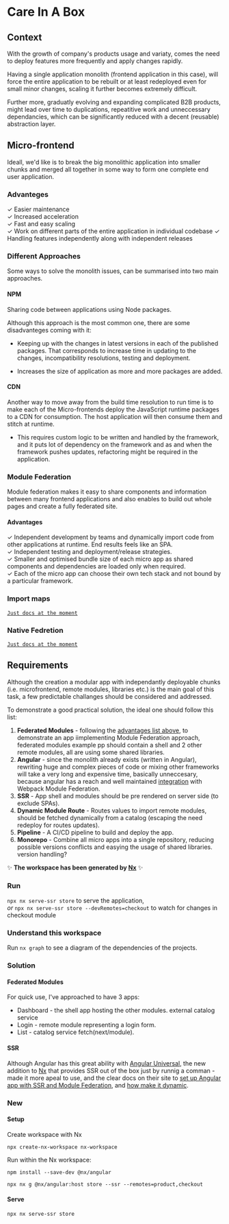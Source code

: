 # Care In A Box

## Context

With the growth of company's products usage and variaty, comes the need to deploy features more frequently and apply changes rapidly.  

Having a single application monolith (frontend application in this case), will force the entire application to be rebuilt or at least redeployed even for small minor changes, scaling it further becomes extremely difficult.  

Further more, graduatly evolving and expanding complicated B2B products, might lead over time to duplications, repeatitive work and unneccessary dependancies, which can be significantly reduced with a decent (reusable) abstraction layer.  

## Micro-frontend

Ideall, we'd like is to break the big monolithic application into smaller chunks and merged all together in some way to form one complete end user application.  

### Advanteges  

✓ Easier maintenance  
✓ Increased acceleration  
✓ Fast and easy scaling  
✓ Work on different parts of the entire application in individual codebase
✓ Handling features independently along with independent releases

### Different Approaches  

Some ways to solve the monolith issues, can be summarised into two main approaches.

#### NPM  

Sharing code between applications using Node packages.

Although this approach is the most common one, there are some disadvanteges coming with it:

* Keeping up with the changes in latest versions in each of the published packages. That corresponds to increase time in updating to the changes, incompatibility resolutions, testing and deployment.

* Increases the size of application as more and more packages are added.

#### CDN

Another way to move away from the build time resolution to run time is to make each of the Micro-frontends deploy the JavaScript runtime packages to a CDN for consumption. The host application will then consume them and stitch at runtime.  

* This requires custom logic to be written and handled by the framework, and it puts lot of dependency on the framework and as and when the framework pushes updates, refactoring might be required in the application.

### Module Federation  

Module federation makes it easy to share components and information between many frontend applications and also enables to build out whole pages and create a fully federated site.

#### Advantages

✓ Independent development by teams and dynamically import code from other applications at runtime. End results feels like an SPA.  
✓ Independent testing and deployment/release strategies.  
✓ Smaller and optimised bundle size of each micro app as shared components and dependencies are loaded only when required.  
✓ Each of the micro app can choose their own tech stack and not bound by a particular framework.  

### Import maps

[`Just docs at the moment`](https://www.angulararchitects.io/aktuelles/import-maps-the-next-evolution-step-for-micro-frontends-article/)

### Native Fedretion

[`Just docs at the moment`](https://www.angulararchitects.io/aktuelles/announcing-native-federation-1-0/)

## Requirements

Although the creation a modular app with independantly deployable chunks (i.e. microfrontend, remote modules, libraries etc.) is the main goal of this task, a few predictable challanges should be considered and addressed.  

To demonstrate a good practical solution, the ideal one should follow this list:  

1. **Federated Modules** - following the [advantages list above](https://github.com/iiddoo/care-in-a-box#Module-Federation), to demonstrate an app iimplementing Module Federation approach,  federated modules example pp should contain a shell and 2 other remote modules, all are using some shared libraries.
2. **Angular** - since the monolith already exists (written in Angular), rewriting huge and complex pieces of code or mixing other frameworks will take a very long and expensive time, basically unneccesary, because angular has a reach and well maintained [integration](https://www.angulararchitects.io/en/aktuelles/the-microfrontend-revolution-part-2-module-federation-with-angular/) with Webpack Module Federation.
3. **SSR** - App shell and modules should be pre rendered on server side (to exclude SPAs).
4. **Dynamic Module Route** - Routes values to import remote modules, should be fetched dynamically from a catalog (escaping the need redeploy for routes updates).
5. **Pipeline** - A CI/CD pipeline to build and deploy the app.
6. **Monorepo** - Combine all micro apps into a single repository, reducing possible versions conflicts and easying the usage of shared libraries.
version handling?

✨ **The workspace has been generated by [Nx](https://nx.dev)** ✨

### Run

`npx nx serve-ssr store` to serve the application,  
*or* `npx nx serve-ssr store --devRemotes=checkout` to watch for changes in checkout module

### Understand this workspace

Run `nx graph` to see a diagram of the dependencies of the projects.  

### Solution  

#### Federated Modules

For quick use, I've approached to have 3 apps:

* Dashboard - the shell app hosting the other modules. external catalog service
* Login - remote module representing a login form.
* List - catalog service fetch(next/module).

#### SSR

Although Angular has this great ability with [Angular Universal](https://angular.io/guide/universal), the new addition to [Nx](https://nx.dev/getting-started/intro) that provides SSR out of the box just by runnig a comman - made it more apeal to use, and the clear docs on their site to [set up Angular app with SSR and Module Federation](https://nx.dev/recipes/module-federation/module-federation-with-ssr), and [how make it dynamic](https://nx.dev/recipes/module-federation/dynamic-module-federation-with-angular).

### New

#### Setup

Create workspace with Nx  

`npx create-nx-workspace nx-workspace`

Run within the Nx workspace:

`npm install --save-dev @nx/angular`  

`npx nx g @nx/angular:host store --ssr --remotes=product,checkout`

#### Serve

`npx nx serve-ssr store`  
